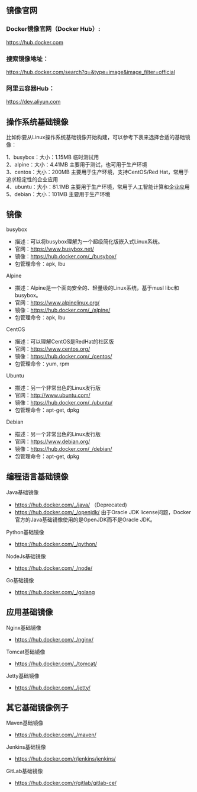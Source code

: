 ## 镜像官网
### Docker镜像官网（Docker Hub）:
https://hub.docker.com

### 搜索镜像地址：
https://hub.docker.com/search?q=&type=image&image_filter=official

### 阿里云容器Hub：
https://dev.aliyun.com


## 操作系统基础镜像        
比如你要从Linux操作系统基础镜像开始构建，可以参考下表来选择合适的基础镜像：

1、busybox：大小：1.15MB	临时测试用        
2、alpine：大小：4.41MB	主要用于测试，也可用于生产环境            
3、centos：大小：200MB	  主要用于生产环境，支持CentOS/Red Hat，常用于追求稳定性的企业应用        
4、ubuntu：大小：81.1MB	主要用于生产环境，常用于人工智能计算和企业应用       
5、debian：大小：101MB	  主要用于生产环境       

## 镜像
busybox
* 描述：可以将busybox理解为一个超级简化版嵌入式Linux系统。
* 官网：https://www.busybox.net/
* 镜像：https://hub.docker.com/_/busybox/
* 包管理命令：apk, lbu

Alpine
* 描述：Alpine是一个面向安全的、轻量级的Linux系统，基于musl libc和busybox。
* 官网：https://www.alpinelinux.org/
* 镜像：https://hub.docker.com/_/alpine/
* 包管理命令：apk, lbu

CentOS
* 描述：可以理解CentOS是RedHat的社区版
* 官网：https://www.centos.org/
* 镜像：https://hub.docker.com/_/centos/
* 包管理命令：yum, rpm

Ubuntu
* 描述：另一个非常出色的Linux发行版
* 官网：http://www.ubuntu.com/
* 镜像：https://hub.docker.com/_/ubuntu/
* 包管理命令：apt-get, dpkg

Debian
* 描述：另一个非常出色的Linux发行版
* 官网：https://www.debian.org/
* 镜像：https://hub.docker.com/_/debian/
* 包管理命令：apt-get, dpkg

## 编程语言基础镜像
Java基础镜像
* https://hub.docker.com/_/java/ （Deprecated)
* https://hub.docker.com/_/openjdk/
由于Oracle JDK license问题，Docker官方的Java基础镜像使用的是OpenJDK而不是Oracle JDK。

Python基础镜像
* https://hub.docker.com/_/python/

NodeJs基础镜像
* https://hub.docker.com/_/node/

Go基础镜像
* https://hub.docker.com/_/golang

## 应用基础镜像
Nginx基础镜像
* https://hub.docker.com/_/nginx/

Tomcat基础镜像
* https://hub.docker.com/_/tomcat/

Jetty基础镜像
* https://hub.docker.com/_/jetty/

## 其它基础镜像例子
Maven基础镜像
* https://hub.docker.com/_/maven/

Jenkins基础镜像
* https://hub.docker.com/r/jenkins/jenkins/

GitLab基础镜像
* https://hub.docker.com/r/gitlab/gitlab-ce/

